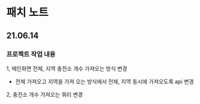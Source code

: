 # 패치 노트    
## 21.06.14   
    
### 프로젝트 작업 내용  
   
1, 메인화면 전체, 지역 충전소 개수 가져오는 방식 변경   
  - 전체 가져오고 지역을 가져 오는 방식에서 전체, 지역 동시에 가져오도록 api 변경   
     
2, 충전소 개수 가져오는 쿼리 변경   
